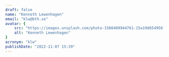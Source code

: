 ```yaml
---
draft: false
name: "Kenneth Lewenhagen"
email: "klw@bth.se"
avatar: {
    src: "https://images.unsplash.com/photo-1580489944761-15a19d654956?&fit=crop&w=280",
    alt: "Kenneth Lewenhagen"
}
acronym: "klw"
publishDate: "2022-11-07 15:39"
---
```


